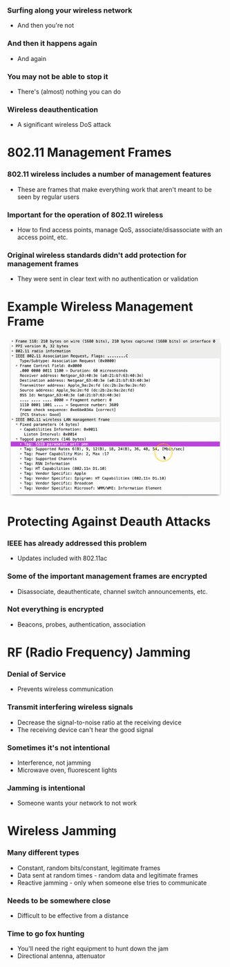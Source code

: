 ### Surfing along your wireless network
- And then you're not
### And then it happens again
- And again
### You may not be able to stop it
- There's (almost) nothing you can do
### Wireless deauthentication
- A significant wireless DoS attack
# 802.11 Management Frames
### 802.11 wireless includes a number of management features
- These are frames that make everything work that aren't meant to be seen by regular users
### Important for the operation of 802.11 wireless
- How to find access points, manage QoS, associate/disassociate with an access point, etc.
### Original wireless standards didn't add protection for management frames
- They were sent in clear text with no authentication or validation
# Example Wireless Management Frame
![](attachments/Pasted%20image%2020240626155051.png)
# Protecting Against Deauth Attacks
### IEEE has already addressed this problem
- Updates included with 802.11ac
### Some of the important management frames are encrypted
- Disassociate, deauthenticate, channel switch announcements, etc.
### Not everything is encrypted
- Beacons, probes, authentication, association
# RF (Radio Frequency) Jamming
### Denial of Service
- Prevents wireless communication
### Transmit interfering wireless signals
- Decrease the signal-to-noise ratio at the receiving device
- The receiving device can't hear the good signal
### Sometimes it's not intentional
- Interference, not jamming
- Microwave oven, fluorescent lights
### Jamming is intentional
- Someone wants your network to not work
# Wireless Jamming
### Many different types
- Constant, random bits/constant, legitimate frames
- Data sent at random times - random data and legitimate frames
- Reactive jamming - only when someone else tries to communicate
### Needs to be somewhere close
- Difficult to be effective from a distance
### Time to go fox hunting
- You'll need the right equipment to hunt down the jam
- Directional antenna, attenuator